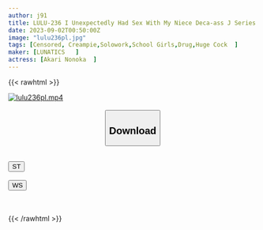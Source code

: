 ```yaml
---
author: j91
title: LULU-236 I Unexpectedly Had Sex With My Niece Deca-ass J Series And Uncle Dekachi ○ Po Raw Saliva Lazy Ahe Face White Eyes Gangimari Convulsions Kitsuman Vagina Spree Many Times. Yukari's
date: 2023-09-02T00:50:00Z
image: "lulu236pl.jpg"
tags: [Censored, Creampie,Solowork,School Girls,Drug,Huge Cock	]
maker: [LUNATICS   ]
actress: [Akari Nonoka  ]
---
```



{{< rawhtml >}}

<div class="video" data-videoid="dgRXR9yrAMfkXYX">
    <a href="javascript:;">
        <img src="https://my.j91.asia/posts/lulu236pl/lulu236pl.jpg" width="WIDTH" height="HEIGHT" alt="lulu236pl.mp4" loading="lazy">
    </a>
</div>

<script type="text/javascript" src="https://j91.asia/asset/on-demand-st.js"></script>

<br>
  <link rel="stylesheet" href="https://j91.asia/asset/bs5.css">
  
  <center>
  <button class="btn btn-primary" type="button" data-bs-toggle="collapse" data-bs-target=".multi-collapse" aria-expanded="false" aria-controls="multiCollapseExample1 multiCollapseExample2"><h2>Download</h2></button></center>
</p>
<div class="row">
  <div class="col">
    <div class="collapse multi-collapse" id="multiCollapseExample1">
      <div class="card card-body">
	      	      <br>
<div class="buttons">  
<a href="https://streamtape.to/v/dgRXR9yrAMfkXYX"><button class="btn-hover color-3"><i class="fa fa-download"></i> ST</button></a></div>
    </div>
  </div>
</div>
  <div class="col">
    <div class="collapse multi-collapse" id="multiCollapseExample2">
      <div class="card card-body">
	      <br>
<div class="buttons">
    <a href="https://wolfstream.tv/nqsqa34k6qyb"><button class="btn-hover color-9"><i class="fa fa-download"></i> WS</button></a></div>
<br><br>
      </div>
    </div>
  </div>
</div>

{{< /rawhtml >}}